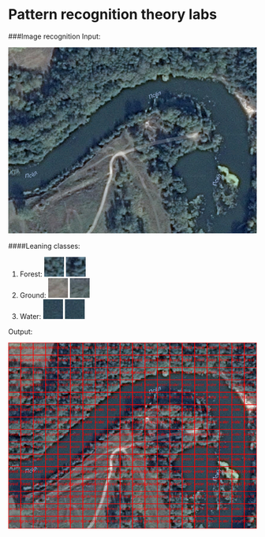 # Pattern recognition theory labs
###Image recognition
Input:

![input image](https://github.com/vitaliyKashuba/labs/blob/master/input/input.png)

####Leaning classes:
1. Forest: 
![input learning](https://github.com/vitaliyKashuba/labs/blob/master/input/etalon-forest-1.png)
![input learning](https://github.com/vitaliyKashuba/labs/blob/master/input/etalon-forest-2.png)
2. Ground: 
![input learning](https://github.com/vitaliyKashuba/labs/blob/master/input/etalon-ground-1.png)
![input learning](https://github.com/vitaliyKashuba/labs/blob/master/input/etalon-ground-2.png)
3. Water:
![input learning](https://github.com/vitaliyKashuba/labs/blob/master/input/etalon-water-1.png)
![input learning](https://github.com/vitaliyKashuba/labs/blob/master/input/etalon-water-2.png)



Output:

![output image](https://github.com/vitaliyKashuba/labs/blob/master/output/output.png)
